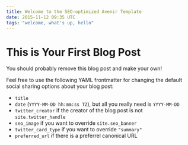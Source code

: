 ```yaml
---
title: Welcome to the SEO-optimized Avenir Template
date: 2015-11-12 09:35 UTC
tags: "welcome, what's up, hello"
---
```


# This is Your First Blog Post

You should probably remove this blog post and make your own!

Feel free to use the following YAML frontmatter for changing the default social sharing options about your blog post:

- `title`
- `date` (`YYYY-MM-DD hh:mm:ss TZ`), but all you really need is `YYYY-MM-DD`
- `twitter_creator` if the creator of the blog post is not `site.twitter_handle`
- `seo_image` if you want to override `site.seo_banner`
- `twitter_card_type` if you want to override `"summary"`
- `preferred_url` if there is a preferrel canonical URL
